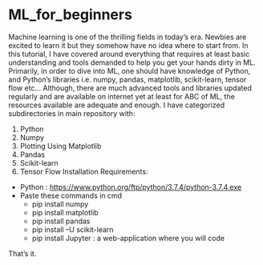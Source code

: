 # ML_for_beginners

Machine learning is one of the thrilling fields in today’s era. Newbies are excited to learn it but they somehow have no idea where to start from. 
In this tutorial, I have covered around everything that requires at least basic understanding and tools demanded to help you get your hands dirty in ML. 
Primarily, in order to dive into ML, one should have knowledge of Python, and Python’s libraries i.e. numpy, pandas, matplotlib, scikit-learn, tensor flow etc...  Although, there are much advanced tools and libraries updated regularly and are available on internet yet at least for ABC of ML, the resources available are adequate and enough.
I have categorized subdirectories in main repository with:
1.	Python 
2.	Numpy 
3.	Plotting Using Matplotlib 
4.	Pandas 
5.	Scikit-learn 
6.	Tensor Flow 
Installation Requirements:
-	Python :  https://www.python.org/ftp/python/3.7.4/python-3.7.4.exe 
-	Paste these commands in cmd
    - pip install numpy
    - pip install matplotlib
    - pip install pandas
    - pip install –U scikit-learn 
    - pip install Jupyter : a web-application where you will code 

That’s it. 



 
